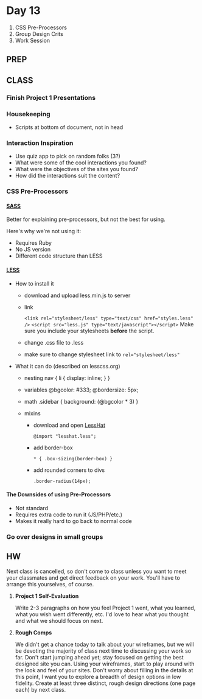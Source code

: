 Day 13
=======================================

1. CSS Pre-Processors
2. Group Design Crits
3. Work Session


PREP
---------------------------------------



CLASS
---------------------------------------




### Finish Project 1 Presentations



### Housekeeping

- Scripts at bottom of document, not in head



### Interaction Inspiration
- Use quiz app to pick on random folks (3?)
- What were some of the cool interactions you found?
- What were the objectives of the sites you found?
- How did the interactions suit the content?





### CSS Pre-Processors

#### [SASS](http://sass-lang.com/guide)
Better for explaining pre-processors, but not the best for using.

Here's why we're not using it:

- Requires Ruby
- No JS version
- Different code structure than LESS


#### [LESS](http://lesscss.org/)

- How to install it
	- download and upload less.min.js to server
	- link
		
		`<link rel="stylesheet/less" type="text/css" href="styles.less" />`
		`<script src="less.js" type="text/javascript"></script>`
		Make sure you include your stylesheets **before** the script.
	- change .css file to .less
	- make sure to change stylesheet link to `rel="stylesheet/less"`


- What it can do (described on lesscss.org) 
	- nesting
		nav {
			li { display: inline; }
		}
	- variables
		@bgcolor: #333;
		@bordersize: 5px;

	- math
		.sidebar { background: (@bgcolor * 3) }
	
	- mixins
		- download and open [LessHat](http://lesshat.com/)
		
			`@import "lesshat.less";`
		
		- add border-box
			
			`* {
				.box-sizing(border-box)
			}`
		
		- add rounded corners to divs

			`.border-radius(14px);`





#### The Downsides of using Pre-Processors
- Not standard
- Requires extra code to run it (JS/PHP/etc.)
- Makes it really hard to go back to normal code
	

### Go over designs in small groups


HW
---------------------------------------

Next class is cancelled, so don't come to class unless you want to meet your classmates and get direct feedback on your work. You'll have to arrange this yourselves, of course.

1. **Project 1 Self-Evaluation**

	Write 2-3 paragraphs on how you feel Project 1 went, what you learned, what you wish went differently, etc. I'd love to hear what you thought and what we should focus on next. 


2. **Rough Comps**

	We didn't get a chance today to talk about your wireframes, but we will be devoting the majority of class next time to discussing your work so far. Don't start jumping ahead yet; stay focused on getting the best designed site you can. Using your wireframes, start to play around with the look and feel of your sites. Don't worry about filling in the details at this point, I want you to explore a breadth of design options in low fidelity. Create at least three distinct, rough design directions (one page each) by next class. 



